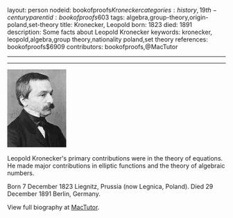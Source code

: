 layout: person
nodeid: bookofproofs$Kronecker
categories: history,19th-century
parentid: bookofproofs$603
tags: algebra,group-theory,origin-poland,set-theory
title: Kronecker, Leopold
born: 1823
died: 1891
description: Some facts about Leopold Kronecker
keywords: kronecker, leopold,algebra,group theory,nationality poland,set theory
references: bookofproofs$6909
contributors: bookofproofs,@MacTutor

---


---

![Kronecker.jpg](https://github.com/bookofproofs/bookofproofs.github.io/blob/main/_sources/_assets/images/portraits/Kronecker.jpg?raw=true)

Leopold Kronecker's primary contributions were in the theory of equations. He made major contributions in elliptic functions and the theory of algebraic numbers.

Born 7 December 1823 Liegnitz, Prussia (now Legnica, Poland). Died 29 December 1891 Berlin, Germany.


View full biography at [MacTutor](https://mathshistory.st-andrews.ac.uk/Biographies/Kronecker/).